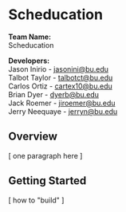 # Scheducation

**Team Name:** \
Scheducation

**Developers:**\
Jason Inirio - jasonini@bu.edu\
Talbot Taylor - talbotct@bu.edu\
Carlos Ortiz - cartex10@bu.edu\
Brian Dyer - dyerb@bu.edu\
Jack Roemer - jiroemer@bu.edu\
Jerry Neequaye - jerryn@bu.edu

## Overview
[ one paragraph here ]

## Getting Started
[ how to "build" ]
